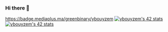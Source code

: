 ### Hi there 👋
https://badge.mediaplus.ma/greenbinary/ybouyzem
[![ybouyzem's 42 stats](https://badge.mediaplus.ma/greenbinary/ybouyzem)](https://github.com/oakoudad/badge42)
<a href="https://github.com/oakoudad/badge42"><img src="https://badge.mediaplus.ma/greenbinary/ybouyzem" alt="ybouyzem's 42 stats" /></a>

<!--
**ybouyzem/ybouyzem** is a ✨ _special_ ✨ repository because its `README.md` (this file) appears on your GitHub profile.

Here are some ideas to get you started:

- 🔭 I’m currently working on ...
- 🌱 I’m currently learning ...
- 👯 I’m looking to collaborate on ...
- 🤔 I’m looking for help with ...
- 💬 Ask me about ...
- 📫 How to reach me: ...
- 😄 Pronouns: ...
- ⚡ Fun fact: ...
-->
